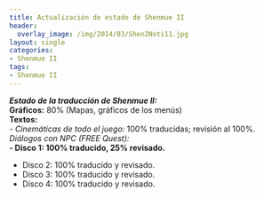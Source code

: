 ```yaml
---
title: Actualización de estado de Shenmue II
header:
  overlay_image: /img/2014/03/Shen2Noti11.jpg
layout: single
categories:
- Shenmue II
tags:
- Shenmue II
---
```

**_Estado de la traducción de Shenmue II:_**  
**Gráficos:** 80% (Mapas, gráficos de los menús)  
**Textos:**  
_- Cinemáticas de todo el juego:_ 100% traducidas; revisión al 100%.  
_Diálogos con NPC (FREE Quest):_  
**- Disco 1: 100% traducido, 25% revisado.**  
- Disco 2: 100% traducido y revisado.  
- Disco 3: 100% traducido y revisado.  
- Disco 4: 100% traducido y revisado.
